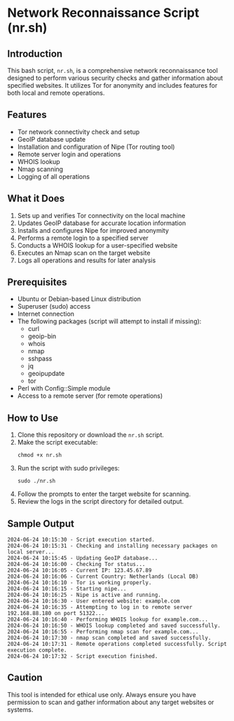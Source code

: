 # Network Reconnaissance Script (nr.sh)

## Introduction

This bash script, `nr.sh`, is a comprehensive network reconnaissance tool designed to perform various security checks and gather information about specified websites. It utilizes Tor for anonymity and includes features for both local and remote operations.

## Features

- Tor network connectivity check and setup
- GeoIP database update
- Installation and configuration of Nipe (Tor routing tool)
- Remote server login and operations
- WHOIS lookup
- Nmap scanning
- Logging of all operations

## What it Does

1. Sets up and verifies Tor connectivity on the local machine
2. Updates GeoIP database for accurate location information
3. Installs and configures Nipe for improved anonymity
4. Performs a remote login to a specified server
5. Conducts a WHOIS lookup for a user-specified website
6. Executes an Nmap scan on the target website
7. Logs all operations and results for later analysis

## Prerequisites

- Ubuntu or Debian-based Linux distribution
- Superuser (sudo) access
- Internet connection
- The following packages (script will attempt to install if missing):
  - curl
  - geoip-bin
  - whois
  - nmap
  - sshpass
  - jq
  - geoipupdate
  - tor
- Perl with Config::Simple module
- Access to a remote server (for remote operations)

## How to Use

1. Clone this repository or download the `nr.sh` script.
2. Make the script executable:
   ```
   chmod +x nr.sh
   ```
3. Run the script with sudo privileges:
   ```
   sudo ./nr.sh
   ```
4. Follow the prompts to enter the target website for scanning.
5. Review the logs in the script directory for detailed output.

## Sample Output

```less
2024-06-24 10:15:30 - Script execution started.
2024-06-24 10:15:31 - Checking and installing necessary packages on local server...
2024-06-24 10:15:45 - Updating GeoIP database...
2024-06-24 10:16:00 - Checking Tor status...
2024-06-24 10:16:05 - Current IP: 123.45.67.89
2024-06-24 10:16:06 - Current Country: Netherlands (Local DB)
2024-06-24 10:16:10 - Tor is working properly.
2024-06-24 10:16:15 - Starting nipe...
2024-06-24 10:16:25 - Nipe is active and running.
2024-06-24 10:16:30 - User entered website: example.com
2024-06-24 10:16:35 - Attempting to log in to remote server 192.168.88.180 on port 51322...
2024-06-24 10:16:40 - Performing WHOIS lookup for example.com...
2024-06-24 10:16:50 - WHOIS lookup completed and saved successfully.
2024-06-24 10:16:55 - Performing nmap scan for example.com...
2024-06-24 10:17:30 - nmap scan completed and saved successfully.
2024-06-24 10:17:31 - Remote operations completed successfully. Script execution complete.
2024-06-24 10:17:32 - Script execution finished.
```

## Caution

This tool is intended for ethical use only. Always ensure you have permission to scan and gather information about any target websites or systems.

